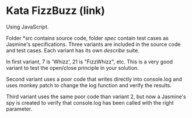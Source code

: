  Kata FizzBuzz (link) 
=========================================================

Using JavaScript.

Folder *src contains source code, folder *spec* contain test cases as Jasmine's specifications. Three variants are included in the source code and test cases. Each variant has its own *describe* suite.

In first variant, 7 is 'Whizz', 21 is "FizzWhizz", etc. This is a very good variant to test the open/close principle in your solution.

Second variant uses a poor code that writes directly into console.log and uses monkey patch to change the log function and verify the results.

Third variant uses the same poor code than variant 2, but now a Jasmine's spy is created to verify that console.log has been called with the right parameter.
